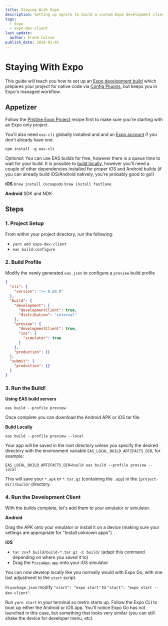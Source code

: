 ```yaml
---
title: Staying With Expo
description: Setting up Ignite to build a custom Expo development client for use with Config Plugins
tags:
  - Expo
  - expo-dev-client
last_update:
  author: Frank Calise
publish_date: 2018-01-01
---
```


# Staying With Expo

This guide will teach you how to set up an [Expo development build](https://docs.expo.dev/development/getting-started/) which prepares your project for native code via [Config Plugins](https://docs.expo.dev/guides/config-plugins/), but keeps you in Expo's managed workflow.

## Appetizer

Follow the [Pristine Expo Project](./PristineExpoProject.md) recipe first to make sure you're starting with an Expo only project.

You'll also need `eas-cli` globally installed and and an [Expo account](https://expo.dev/signup) if you don't already have one.

`npm install -g eas-cli`

_Optional_: You can use EAS builds for free, however there is a queue time to wait for your build. It is possible to [build locally](https://docs.expo.dev/build-reference/local-builds/), however you'll need a couple of other dependencies installed for proper iOS and Android builds (if you can already build iOS/Android natively, you're probably good to go!)

**iOS**
`brew install cocoapods`
`brew install fastlane`

**Android**
SDK and NDK

## Steps

### 1. Project Setup

From within your project directory, run the following:

- `yarn add expo-dev-client`
- `eas build:configure`

### 2. Build Profile

Modify the newly generated `eas.json` to configure a `preview` build profile

```json
{
  "cli": {
    "version": ">= 0.60.0"
  },
  "build": {
    "development": {
      "developmentClient": true,
      "distribution": "internal"
    },
    "preview": {
      "developmentClient": true,
      "ios": {
        "simulator": true
      }
    },
    "production": {}
  },
  "submit": {
    "production": {}
  }
}
```

### 3. Run the Build!

**Using EAS build servers**

`eas build --profile preview`

Once complete you can download the Android APK or iOS tar file.

**Build Locally**

`eas build --profile preview --local`

Your app will be saved in the root directory unless you specify the desired directory with the environment variable `EAS_LOCAL_BUILD_ARTIFACTS_DIR`, for example:

`EAS_LOCAL_BUILD_ARTIFACTS_DIR=build eas build --profile preview --local`

This will save your `*.apk` or `*.tar.gz` (containing the `.app`) in the `[project-dir]/build/` directory.

### 4. Run the Development Client

With the builds complete, let's add them to your emulator or simulator.

**Android**

Drag the APK onto your emulator or install it on a device (making sure your settings are appropriate for "Install unknown apps")

**iOS**

- `tar zxvf build/build-*.tar.gz -C build/` (adapt this command depending on where you saved it to)
- Drag the `PizzaApp.app` onto your iOS simulator

You can now develop locally like you normally would with Expo Go, with one last adjustment to the `start` script.

In `package.json` modify `"start": "expo start"` to `"start": "expo start --dev-client"`.

Run `yarn start` in your terminal so metro starts up. Follow the Expo CLI to boot up either the Android or iOS app. You'll notice Expo Go has not launched in this case, but something that looks very similar (you can still shake the device for developer menu, etc).

